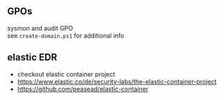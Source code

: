## GPOs
sysmon and audit GPO   
see `create-domain.ps1` for additional info

## elastic EDR
- checkout elastic container project
- https://www.elastic.co/de/security-labs/the-elastic-container-project
- https://github.com/peasead/elastic-container